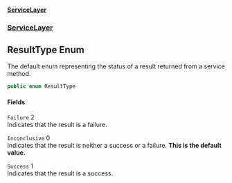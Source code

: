 #### [ServiceLayer](index.md 'index')
### [ServiceLayer](index.md#ServiceLayer 'ServiceLayer')
## ResultType Enum
The default enum representing the status of a result returned from a service method.  
```csharp
public enum ResultType

```
#### Fields
<a name='ServiceLayer_ResultType_Failure'></a>
`Failure` 2  
Indicates that the result is a failure.  
  
<a name='ServiceLayer_ResultType_Inconclusive'></a>
`Inconclusive` 0  
Indicates that the result is neither a success or a failure. <b>This is the default value.</b>
  
<a name='ServiceLayer_ResultType_Success'></a>
`Success` 1  
Indicates that the result is a success.  
  
